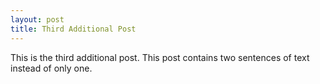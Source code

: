```yaml
---
layout: post
title: Third Additional Post
---
```


This is the third additional post. This post contains two sentences of text instead of only one. 
